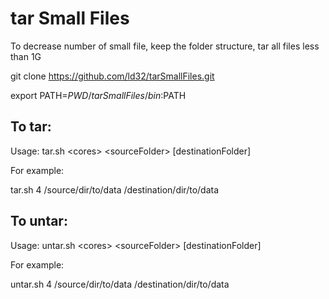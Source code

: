 # tar Small Files
To decrease number of small file, keep the folder structure, tar all files less than 1G

git clone https://github.com/ld32/tarSmallFiles.git

export PATH=$PWD/tarSmallFiles/bin:$PATH

## To tar:
Usage: tar.sh \<cores\> \<sourceFolder\> [destinationFolder]

For example:

tar.sh 4 /source/dir/to/data /destination/dir/to/data

## To untar:
Usage: untar.sh \<cores\> \<sourceFolder\> [destinationFolder]

For example:

untar.sh 4 /source/dir/to/data /destination/dir/to/data




